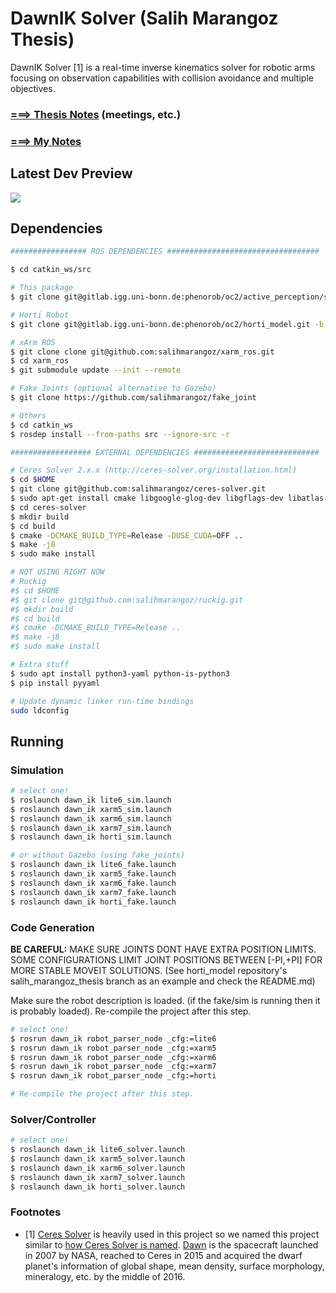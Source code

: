 # DawnIK Solver (Salih Marangoz Thesis)

DawnIK Solver [1]  is a real-time inverse kinematics solver for robotic arms focusing on observation capabilities with collision avoidance and multiple objectives.

### [===> Thesis Notes](thesis/THESIS_NOTES.md) (meetings, etc.)

### [===> My Notes](thesis/MY_NOTES.md)

## Latest Dev Preview

[![](https://img.youtube.com/vi/HZM6uRaNSIk/0.jpg)](https://www.youtube.com/watch?v=HZM6uRaNSIk)

## Dependencies

```bash
################# ROS DEPENDENCIES ##################################

$ cd catkin_ws/src

# This package
$ git clone git@gitlab.igg.uni-bonn.de:phenorob/oc2/active_perception/salih_marangoz_thesis.git

# Horti Robot
$ git clone git@gitlab.igg.uni-bonn.de:phenorob/oc2/horti_model.git -b salih_master_thesis

# xArm ROS
$ git clone clone git@github.com:salihmarangoz/xarm_ros.git
$ cd xarm_ros
$ git submodule update --init --remote

# Fake Joints (optional alternative to Gazebo)
$ git clone https://github.com/salihmarangoz/fake_joint

# Others
$ cd catkin_ws
$ rosdep install --from-paths src --ignore-src -r

################## EXTERNAL DEPENDENCIES ############################

# Ceres Solver 2.x.x (http://ceres-solver.org/installation.html)
$ cd $HOME
$ git clone git@github.com:salihmarangoz/ceres-solver.git
$ sudo apt-get install cmake libgoogle-glog-dev libgflags-dev libatlas-base-dev libeigen3-dev libsuitesparse-dev
$ cd ceres-solver
$ mkdir build
$ cd build
$ cmake -DCMAKE_BUILD_TYPE=Release -DUSE_CUDA=OFF ..
$ make -j8
$ sudo make install

# NOT USING RIGHT NOW
# Ruckig
#$ cd $HOME
#$ git clone git@github.com:salihmarangoz/ruckig.git
#$ mkdir build
#$ cd build
#$ cmake -DCMAKE_BUILD_TYPE=Release ..
#$ make -j8
#$ sudo make install

# Extra stuff
$ sudo apt install python3-yaml python-is-python3
$ pip install pyyaml

# Update dynamic linker run-time bindings
sudo ldconfig
```

## Running

### Simulation

```bash
# select one!
$ roslaunch dawn_ik lite6_sim.launch
$ roslaunch dawn_ik xarm5_sim.launch
$ roslaunch dawn_ik xarm6_sim.launch
$ roslaunch dawn_ik xarm7_sim.launch
$ roslaunch dawn_ik horti_sim.launch

# or without Gazebo (using fake_joints)
$ roslaunch dawn_ik lite6_fake.launch
$ roslaunch dawn_ik xarm5_fake.launch
$ roslaunch dawn_ik xarm6_fake.launch
$ roslaunch dawn_ik xarm7_fake.launch
$ roslaunch dawn_ik horti_fake.launch
```

### Code Generation

**BE CAREFUL:** MAKE SURE JOINTS  DONT HAVE EXTRA POSITION LIMITS. SOME CONFIGURATIONS LIMIT JOINT POSITIONS BETWEEN [-PI,+PI] FOR MORE STABLE MOVEIT SOLUTIONS. (See horti_model repository's salih_marangoz_thesis branch as an example and check the README.md)

Make sure the robot description is loaded. (if the fake/sim is running then it is probably loaded). Re-compile the project after this step. 

```bash
# select one!
$ rosrun dawn_ik robot_parser_node _cfg:=lite6
$ rosrun dawn_ik robot_parser_node _cfg:=xarm5
$ rosrun dawn_ik robot_parser_node _cfg:=xarm6
$ rosrun dawn_ik robot_parser_node _cfg:=xarm7
$ rosrun dawn_ik robot_parser_node _cfg:=horti

# Re-compile the project after this step. 
```

### Solver/Controller

```bash
# select one!
$ roslaunch dawn_ik lite6_solver.launch
$ roslaunch dawn_ik xarm5_solver.launch
$ roslaunch dawn_ik xarm6_solver.launch
$ roslaunch dawn_ik xarm7_solver.launch
$ roslaunch dawn_ik horti_solver.launch
```

### Footnotes

- [1] [Ceres Solver](http://ceres-solver.org/) is heavily used in this project so we named this project similar to [how Ceres Solver is named](http://ceres-solver.org/#f1). [Dawn](https://solarsystem.nasa.gov/missions/dawn/overview/) is the spacecraft launched in 2007 by NASA, reached to Ceres in 2015 and acquired the dwarf planet's information of global shape, mean density, surface morphology, mineralogy, etc. by the middle of 2016. 

